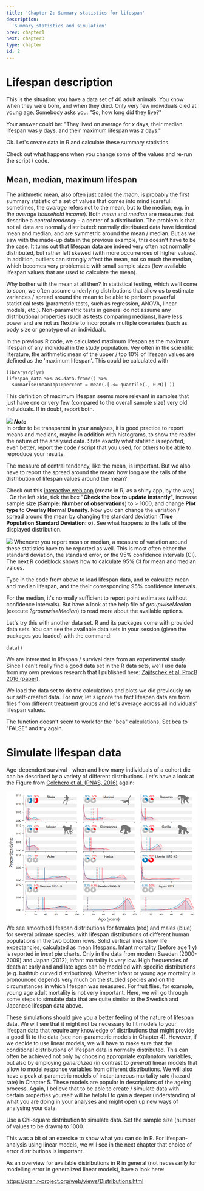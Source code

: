 ```yaml
---
title: 'Chapter 2: Summary statistics for lifespan'
description:
  'Summary statistics and simulation'
prev: chapter1
next: chapter3
type: chapter
id: 2
---
```


<exercise id="1" title="Getting started: Descriptive statistics: Mean, median, maximum lifespan">

# Lifespan description 

This is the situation: you have a data set of 40 adult animals. You know when they were born, and when they died. Only very few individuals died at young age. Somebody asks you: "So, how long did they live?"

Your answer could be: "They lived on average for *x* days, their median lifespan was *y* days, and their maximum lifespan was *z* days."

Ok. Let's create data in R and calculate these summary statistics.

<codeblock id="2">
Check out what happens when you change some of the values and re-run the script / code.
</codeblock>


## Mean, median, maximum lifespan

The arithmetic mean, also often just called the *mean*, is probably the first summary statistic of a set of values that comes into mind (careful: sometimes, the *average* refers not to the mean, but to the median, e.g. in *the average household income*). Both *mean* and *median* are measures that describe a *central tendency* - a center of a distribution. The problem is that not all data are normally distributed: normally distributed data have identical mean and median, and are symmetric around the mean / median. But as we saw with the made-up data in the previous example, this doesn't have to be the case. It turns out that lifespan data are indeed very often not normally distributed, but rather left skewed (with more occurrences of higher values). In addition, outliers can strongly affect the mean, not so much the median, which becomes very problematic with small sample sizes (few available lifespan values that are used to calculate the mean).

Why bother with the mean at all then? In statistical testing, which we'll come to soon, we often assume underlying distributions that allow us to estimate variances / spread around the mean to be able to perform powerful statistical tests (parametric tests, such as regression, ANOVA, linear models, etc.). Non-parametric tests in general do not assume any distributional properties (such as tests comparing medians), have less power and are not as flexible to incorporate multiple covariates (such as body size or genotype of an individual).

In the previous R code, we calculated maximum lifespan as the maximum lifespan of any individual in the study population. Vey often in the scientific literature, the arithmetic mean of the upper / top 10% of lifespan values are defined as the 'maximum lifespan'. This could be calculated with

```
library(dplyr)
lifespan_data %>% as.data.frame() %>%
  summarise(meanTop10percent = mean(.[.<= quantile(., 0.9)] ))
```
This definition of maximum lifespan seems more relevant in samples that just have one or very few (compared to the overall sample size) very old individuals. If in doubt, report both.

![](https://github.com/zajitschek/lifespananalysis/blob/master/images/pushpin.svg?raw=true) ***Note***   
In order to be transparent in your analyses, it is good practice to report means and medians, maybe in addition with histograms, to show the reader the nature of the analysed data. State exactly what statistic is reported, even better, report the code / script that you used, for others to be able to reproduce your results.

The measure of central tendency, like the mean, is important. But we also have to report the spread around the mean: how long are the tails of the distribution of lifespan values around the mean?

Check out this [interactive web app](https://shiny.abdn.ac.uk/Stats/apps/app_normal/) (create in R, as a shiny app, by the way) . On the left side, tick the box "**Check the box to update instantly**", increase sample size (**Sample: Number of observations**) to > 1000, and change **Plot type** to **Overlay Normal Density**. Now you can change the variation / spread around the mean by changing the standard deviation (**True Population Standard Deviation: σ**). See what happens to the tails of the displayed distribution.

![](https://github.com/zajitschek/lifespananalysis/blob/master/images/pushpin.svg?raw=true) 
Whenever you report mean or median, a measure of variation around these statistics have to be reported as well. This is most often either the standard deviation, the standard error, or the 95% confidence intervals (CI). The next R codeblock shows how to calculate 95% CI for mean and median values.

<codeblock id="3">
Type in the code from above to load lifespan data, and to calculate mean and median lifespan, and the their corresponding 95% confidence intervals.
</codeblock>

For the median, it's normally sufficient to report point estimates (without confidence intervals). But  have a look at the help file of *groupwiseMedian* (execute *?groupwiseMedian*) to read more about the available options.

Let's try this with another data set. R and its packages come with provided data sets. You can see the available data sets in your session (given the packages you loaded) with the command:

<code>data()</code>

We are interested in lifespan / survival data from an experimental study. Since I can't really find a good data set in the R data sets, we'll use data from my own previous research that I published here: [Zajitschek et al. ProcB 2016 (paper)](https://doi.org/10.1098/rspb.2015.2726).

We load the data set to do the calculations and plots we did previously on our self-created data. For now, let's ignore the fact lifespan data are from flies from different treatment groups and let's average across all individuals' lifespan values.

<codeblock id="4">
The function doesn't seem to work for the "bca" calculations. Set bca to "FALSE" and try again.
</codeblock>

</exercise>

<exercise id="2" title="Lifespan distributions and how to simulate data">

# Simulate lifespan data 

Age-dependent survival - when and how many individuals of a cohort die - can be described by a variety of different distributions. Let's have a look at the Figure from [Colchero et al. (PNAS, 2016)](https://doi.org/10.1073/pnas.1612191113) again:



![](https://github.com/zajitschek/lifespananalysis/blob/master/images/ColcheroPNAS2016.png?raw=true) 
We see smoothed lifespan distributions for females (red) and males (blue) for several primate species, with lifespan distributions of different human populations in the two bottom rows. Solid vertical lines show life expectancies, calculated as mean lifespans. Infant mortality (before age 1 y) is reported in *Inset* pie charts. Only in the data from modern Sweden (2000-2009) and Japan (2012), infant mortality is very low. High frequencies of death at early and and late ages can be modelled with specific distributions (e.g. bathtub curved distributions). Whether infant or young age mortality is pronounced depends very much on the studied species and on the circumstances in which lifespan was measured. For fruit flies, for example, young age adult mortality is not very important. Here, we will go through some steps to simulate data that are quite similar to the Swedish and Japanese lifespan data above.

These simulations should give you a better feeling of the nature of lifespan data. We will see that it might not be necessary to fit models to your lifespan data that require any knowledge of distributions that might provide a good fit to the data (see non-parametric models in Chapter 4). However, if we decide to use linear models, we will have to make sure that the conditional distributions of lifespan data is normally distributed. This can often be achieved not only by choosing appropriate explanatory variables, but also by employing *generalized* (in contrast to *general*) linear models that allow to model response variables from different distributions. We will also have a peak at parametric models of instantaneous mortality rate (hazard rate) in Chapter 5. These models are popular in descriptions of the ageing process. Again, I believe that to be able to create / simulate data with certain properties yourself will be helpful to gain a deeper understanding of what you are doing in your analyses and might open up new ways of analysing your data.

<codeblock id="5">
Use a Chi-square distribution to simulate data. Set the sample size (number of values to be drawn) to 1000.
</codeblock>

This was a bit of an exercise to show what you can do in R. For lifespan-analysis using linear models, we will see in the next chapter that choice of error distributions is important.

As an overview for available distributions in R in general (not necessarily for modelling error in generalized linear models), have a look here:

https://cran.r-project.org/web/views/Distributions.html

